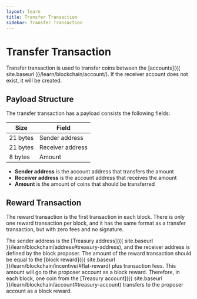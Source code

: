 ```yaml
---
layout: learn
title: Transfer Transaction
sidebar: Transfer Transaction
---
```


# Transfer Transaction

Transfer transaction is used to transfer coins between the [accounts]({{ site.baseurl }}/learn/blockchain/account/).
If the receiver account does not exist, it will be created.

## Payload Structure

The transfer transaction has a payload consists the following fields:

| Size     | Field            |
| -------- | ---------------- |
| 21 bytes | Sender address   |
| 21 bytes | Receiver address |
| 8 bytes  | Amount           |

- **Sender address** is the account address that transfers the amount
- **Receiver address** is the account address that receives the amount
- **Amount** is the amount of coins that should be transferred

## Reward Transaction

The reward transaction is the first transaction in each block. There is only one reward transaction
per block, and it has the same format as a transfer transaction, but with zero fees and no signature.

The sender address is the [Treasury address]({{ site.baseurl }}/learn/blockchain/address#treasury-address),
and the receiver address is defined by the block proposer.
The amount of the reward transaction should be equal to the
[block reward]({{ site.baseurl }}/learn/blockchain/incentive/#flat-reward) plus transaction fees.
This amount will go to the proposer account as a block reward.
Therefore, in each block, one coin from the
[Treasury account]({{ site.baseurl }}/learn/blockchain/account#treasury-account) transfers to
the proposer account as a block reward.
